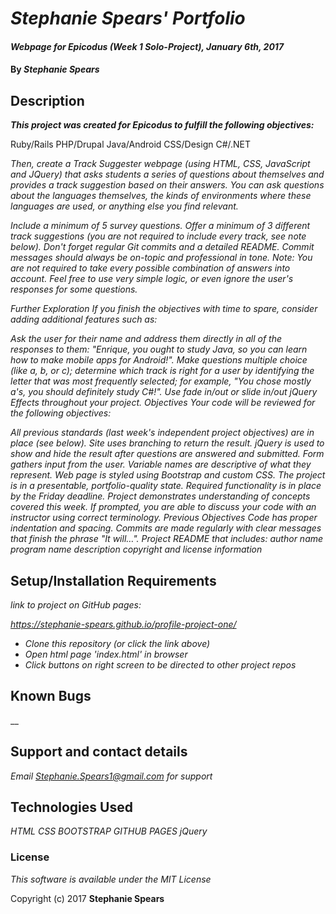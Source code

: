 # _Stephanie Spears' Portfolio_

#### _Webpage for Epicodus (Week 1 Solo-Project), January 6th, 2017_

#### By _**Stephanie Spears**_

## Description

  _**This project was created for Epicodus to fulfill the following objectives:**_

Ruby/Rails
PHP/Drupal
Java/Android
CSS/Design
C#/.NET

_Then, create a Track Suggester webpage (using HTML, CSS, JavaScript and JQuery) that asks students a series of questions about themselves and provides a track suggestion based on their answers. You can ask questions about the languages themselves, the kinds of environments where these languages are used, or anything else you find relevant._

_Include a minimum of 5 survey questions._
_Offer a minimum of 3 different track suggestions (you are not required to include every track, see note below)._
_Don't forget regular Git commits and a detailed README. Commit messages should always be on-topic and professional in tone._
_Note: You are not required to take every possible combination of answers into account. Feel free to use very simple logic, or even ignore the user's responses for some questions._

_Further Exploration_
_If you finish the objectives with time to spare, consider adding additional features such as:_

_Ask the user for their name and address them directly in all of the responses to them: "Enrique, you ought to study Java, so you can learn how to make mobile apps for Android!"._
_Make questions multiple choice (like a, b, or c); determine which track is right for a user by identifying the letter that was most frequently selected; for example, "You chose mostly a's, you should definitely study C#!"._
_Use fade in/out or slide in/out jQuery Effects throughout your project._
_Objectives_
_Your code will be reviewed for the following objectives:_

_All previous standards (last week's independent project objectives) are in place (see below)._
_Site uses branching to return the result._
_jQuery is used to show and hide the result after questions are answered and submitted._
_Form gathers input from the user._
_Variable names are descriptive of what they represent._
_Web page is styled using Bootstrap and custom CSS._
_The project is in a presentable, portfolio-quality state._
_Required functionality is in place by the Friday deadline._
_Project demonstrates understanding of concepts covered this week. If prompted, you are able to discuss your code with an instructor using correct terminology._
_Previous Objectives_
_Code has proper indentation and spacing._
_Commits are made regularly with clear messages that finish the phrase "It will…"._
_Project README that includes:_
_author name_
_program name_
_description_
_copyright and license information_


## Setup/Installation Requirements

_link to project on GitHub pages:_

_https://stephanie-spears.github.io/profile-project-one/_

* _Clone this repository (or click the link above)_
* _Open html page 'index.html' in browser_
* _Click buttons on right screen to be directed to other project repos_

## Known Bugs

__

## Support and contact details

_Email Stephanie.Spears1@gmail.com for support_

## Technologies Used

_HTML_
_CSS_
_BOOTSTRAP_
_GITHUB PAGES_
_jQuery_

### License

*This software is available under the MIT License*

Copyright (c) 2017 **Stephanie Spears**
